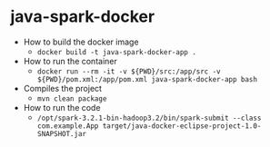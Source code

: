 # java-spark-docker
- How to build the docker image 
  - ```docker build -t java-spark-docker-app .```
- How to run the container
  - ```docker run --rm -it -v ${PWD}/src:/app/src -v ${PWD}/pom.xml:/app/pom.xml java-spark-docker-app bash```
- Compiles the project
  - `mvn clean package`
- How to run the code
  - ```/opt/spark-3.2.1-bin-hadoop3.2/bin/spark-submit --class com.example.App target/java-docker-eclipse-project-1.0-SNAPSHOT.jar```
